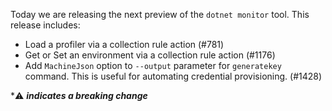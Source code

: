 Today we are releasing the next preview of the `dotnet monitor` tool. This release includes:

- Load a profiler via a collection rule action (#781)
- Get or Set an environment via a collection rule action (#1176)
- Add `MachineJson` option to `--output` parameter for `generatekey` command. This is useful for automating credential provisioning. (#1428)

\*⚠️ **_indicates a breaking change_**
